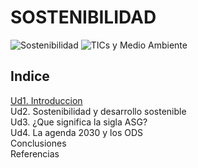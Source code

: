 # SOSTENIBILIDAD  
![Sostenibilidad](https://img.shields.io/badge/Sostenibilidad-green) ![TICs y Medio Ambiente](https://img.shields.io/badge/TICs%20y%20Medio%20Ambiente-blue)  
## Indice  
[Ud1. Introduccion](/UD1/ud1.md)  
Ud2. Sostenibilidad y desarrollo sostenible  
Ud3. ¿Que significa la sigla ASG?  
Ud4. La agenda 2030 y los ODS  
Conclusiones  
Referencias  

